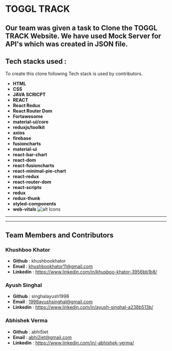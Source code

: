 # TOGGL TRACK

Our team was given a task to Clone the TOGGL TRACK Website.
We have used Mock Server for API's which was created in JSON file.
---
## Tech stacks used :
To create this clone following Tech stack is used by contributors.
* **HTML**
* **CSS**
* **JAVA SCRICPT**
* **REACT**
* **React Redux**
* **React Router Dom**
* **Fortawesome**
* **material-ui/core**
* **reduxjs/toolkit**
* **axios**
* **firebase**
* **fusioncharts**
* **material-ui**
* **react-bar-chart**
* **react-dom**
* **react-fusioncharts**
* **react-minimal-pie-chart**
* **react-redux**
* **react-router-dom**
* **react-scripts**
* **redux**
* **redux-thunk**
* **styled-components**
* **web-vitals**
![alt Icons](https://i.imgur.com/rh3hvxm.png)
***

*** 
## Team Members and Contributors
### Khushboo Khator
- **Github** : khushbookhator
- **Email** : khushbookhator11@gmail.com
- **Linkedin** : https://www.linkedin.com/in/khusboo-khator-3956bb1b8/

### Ayush Singhal
- **Github** : singhalayush1998
- **Email** : 1998ayushsinghal@gmail.com
- **Linkedin** : https://www.linkedin.com/in/ayush-singhal-a238b513b/

### Abhishek Verma
- **Github** : abhi5iet
- **Email** : abhi2iet@gmail.com
- **Linkedin** : https://www.linkedin.com/in/-abhishek-verma/
